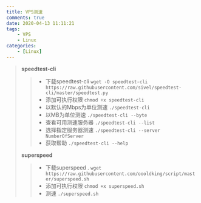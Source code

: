 ```yaml
---
title: VPS测速
comments: true
date: 2020-04-13 11:11:21
tags:
    - VPS
    - Linux
categories:
    - [Linux]
---
```

>  __speedtest-cli__
>> + 下载speedtest-cli
>> `wget -O speedtest-cli https://raw.githubusercontent.com/sivel/speedtest-cli/master/speedtest.py`
>> + 添加可执行权限
>> `chmod +x speedtest-cli`
>> + 以默认的Mbps为单位测速
>> `./speedtest-cli`
>> + 以MB为单位测速
>> `./speedtest-cli --byte`
>> + 查看可用测速服务器
>> `./speedtest-cli --list`
>> + 选择指定服务器测速
>> `./speedtest-cli --server NumberOfServer`
>> + 获取帮助
>> `./speedtest-cli --help`
>
>  __superspeed__
>> + 下载superspeed
>. `wget https://raw.githubusercontent.com/oooldking/script/master/superspeed.sh`
>> + 添加可执行权限
>> `chmod +x superspeed.sh`
>> + 测速
>> `./superspeed.sh`